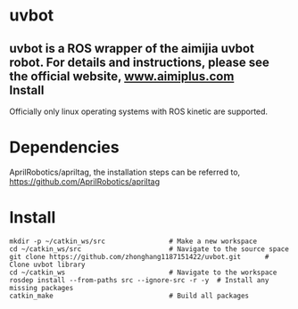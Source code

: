 uvbot
===
uvbot is a ROS wrapper of the aimijia uvbot robot. For details and instructions, please see the official website, www.aimiplus.com
<br>
Install
---
Officially only linux operating systems with ROS kinetic are supported. 
<br>
# Dependencies
AprilRobotics/apriltag, the installation steps can be referred to, https://github.com/AprilRobotics/apriltag
<br>
# Install
`mkdir -p ~/catkin_ws/src                # Make a new workspace `
<br>
`cd ~/catkin_ws/src                      # Navigate to the source space `
<br>
`git clone https://github.com/zhonghang1187151422/uvbot.git      # Clone uvbot library `
<br>
`cd ~/catkin_ws                          # Navigate to the workspace `
<br>
`rosdep install --from-paths src --ignore-src -r -y  # Install any missing packages `
<br>
`catkin_make                             # Build all packages `
<br>
